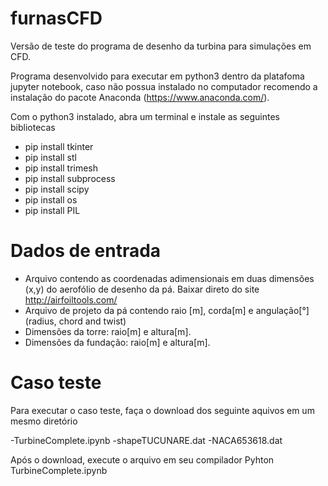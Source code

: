 # furnasCFD

Versão de teste do programa de desenho da turbina para simulações em CFD.

Programa desenvolvido para executar em python3 dentro da platafoma jupyter notebook, caso não possua instalado no computador recomendo a instalação do pacote Anaconda (https://www.anaconda.com/).

Com o python3 instalado, abra um terminal e instale as seguintes bibliotecas 

-  pip install tkinter
-  pip install stl
-  pip install trimesh
-  pip install subprocess
-  pip install scipy
-  pip install os
-  pip install PIL

# Dados de entrada

- Arquivo contendo as coordenadas adimensionais em duas dimensões (x,y) do aerofólio de desenho da pá. Baixar direto do site http://airfoiltools.com/
- Arquivo de projeto da pá contendo raio [m], corda[m] e angulação[°] (radius, chord and twist)
- Dimensões da torre: raio[m] e altura[m].
- Dimensões da fundação: raio[m] e altura[m].

# Caso teste

Para executar o caso teste, faça o download dos seguinte aquivos em um mesmo diretório 

-TurbineComplete.ipynb
-shapeTUCUNARE.dat
-NACA653618.dat

Após o download, execute o arquivo em seu compilador Pyhton TurbineComplete.ipynb





